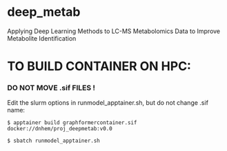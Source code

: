 # deep_metab

Applying Deep Learning Methods to LC-MS Metabolomics Data to Improve Metabolite Identification

# TO BUILD CONTAINER ON HPC:
### DO NOT MOVE .sif FILES !

Edit the slurm options in runmodel_apptainer.sh,
but do not change .sif name:

```
$ apptainer build graphformercontainer.sif docker://dnhem/proj_deepmetab:v0.0

$ sbatch runmodel_apptainer.sh 

```



